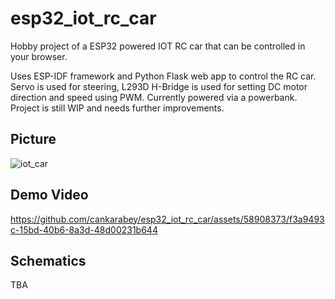 # esp32_iot_rc_car
Hobby project of a ESP32 powered IOT RC car that can be controlled in your browser.

Uses ESP-IDF framework and Python Flask web app to control the RC car. Servo is used for steering, L293D H-Bridge is used for setting DC motor direction and speed using PWM. Currently powered via a powerbank. Project is still WIP and needs further improvements.

## Picture
![iot_car](https://github.com/cankarabey/esp32_iot_rc_car/assets/58908373/9854962b-327c-49f1-95a6-824a17faeafa)

## Demo Video


https://github.com/cankarabey/esp32_iot_rc_car/assets/58908373/f3a9493c-15bd-40b6-8a3d-48d00231b644


## Schematics

TBA
